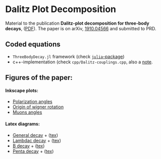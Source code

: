 # Dalitz Plot Decomposition
Material to the publication __Dalitz-plot decomposition for three-body decays__, ([PDF](paper.pdf)). The paper is on arXiv, [1910.04566](https://arxiv.org/abs/1910.04566) and submitted to PRD.

## Coded equations
 - `ThreeBodyDecay.jl` framework (check [`julia`-package](https://github.com/mmikhasenko/ThreeBodyDecay.jl))
 - c++-implementation (check `cpp/Dalitz-couplings.cpp`, also a [note](cpp/Dalitz-notes_VM.pdf).

## Figures of the paper:

#### Inkscape plots:
 - [Polarization angles](figs/decomposition_comparison.pdf)
 - [Origin of wigner rotation](figs/combined_with_labs.pdf)
 - [Muons angles](figs/mu_with_labs.pdf)

#### Latex diagrams:
 - [General decay](figs/general_decay.pdf) + ([tex](figs/general_decay.pdf))
 - [Lambdac decay](figs/LambdaC_decay.pdf) + ([tex](figs/LambdaC_decay.pdf))
 - [B decay](figs/B_decay.pdf) + ([tex](figs/B_decay.pdf))
 - [Penta decay](figs/Penta_decay.pdf) + ([tex](figs/Penta_decay.pdf))
